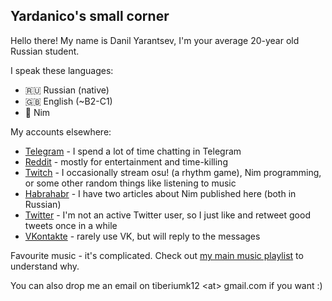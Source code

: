 ## Yardanico's small corner

Hello there! My name is Danil Yarantsev, I'm your average 20-year old Russian student.

I speak these languages:
  - 🇷🇺 Russian (native)
  - 🇬🇧 English (~B2-C1)
  - 👑 Nim

My accounts elsewhere:
  - [Telegram](https://t.me/yardanico) - I spend a lot of time chatting in Telegram 
  - [Reddit](https://reddit.com/user/Yardanico) - mostly for entertainment and time-killing
  - [Twitch](twitch.tv/yardanico) - I occasionally stream osu! (a rhythm game), Nim programming, or some other random things like listening to music
  - [Habrahabr](https://habr.com/users/yardanico/) - I have two articles about Nim published here (both in Russian)
  - [Twitter](https://twitter.com/yardanic0) - I'm not an active Twitter user, so I just like and retweet good tweets once in a while
  - [VKontakte](https://vk.com/id170831732) - rarely use VK, but will reply to the messages

Favourite music - it's complicated. Check out [my main music playlist](https://www.youtube.com/playlist?list=PLnthTbhS8ZO9m8nkK25JYC4CIphFvHk7r) to understand why.

You can also drop me an email on tiberiumk12 &lt;at&gt; gmail.com if you want :)